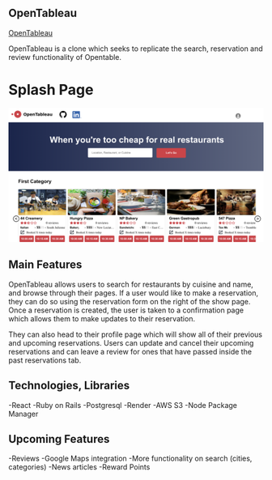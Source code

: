 ## OpenTableau
[OpenTableau](https://opentableau.onrender.com)

OpenTableau is a clone which seeks to replicate the search, reservation and review functionality of Opentable.

# Splash Page
![Alt Text](https://github.com/kcho760/OpenTableau/blob/main/frontend/src/assets/splash-page.png)

## Main Features

 OpenTableau allows users to search for restaurants by cuisine and name, and browse through their pages. If a user would like to make a reservation, they can do so using the reservation form on the right of the show page. Once a reservation is created, the user is taken to a confirmation page which allows them to make updates to their reservation. 
 
 They can also head to their profile page which will show all of their previous and upcoming reservations. Users can update and cancel their upcoming reservations and can leave a review for ones that have passed inside the past reservations tab.


## Technologies, Libraries

-React
-Ruby on Rails
-Postgresql
-Render
-AWS S3
-Node Package Manager

## Upcoming Features

-Reviews
-Google Maps integration
-More functionality on search (cities, categories)
-News articles
-Reward Points